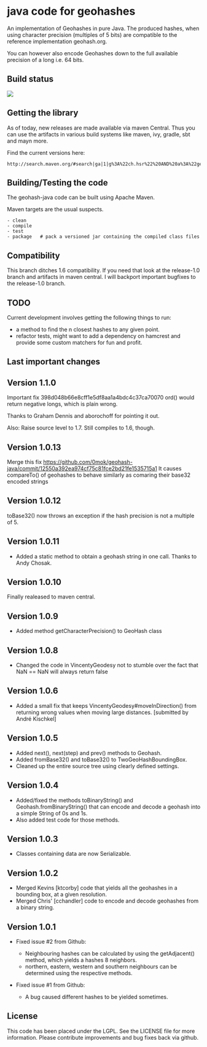 java code for geohashes
=======================

An implementation of Geohashes in pure Java.
The produced hashes, when using character precision (multiples of 5 bits) are compatible
to the reference implementation geohash.org.

You can however also encode Geohashes down to the full available precision of a long i.e. 64 bits.

Build status
------------

<a href="https://travis-ci.org/kungfoo/geohash-java"><img src="https://travis-ci.org/kungfoo/geohash-java.svg?branch=master"/></a>


Getting the library
-------------------

As of today, new releases are made available via maven Central.
Thus you can use the artifacts in various build systems like maven, ivy, gradle, sbt and mayn more.

Find the current versions here:

    http://search.maven.org/#search|ga|1|g%3A%22ch.hsr%22%20AND%20a%3A%22geohash%22


Building/Testing the code
-------------------------

The geohash-java code can be built using Apache Maven.

Maven targets are the usual suspects.

	- clean    
    - compile
    - test
    - package   # pack a versioned jar containing the compiled class files

Compatibility
-------------------------
This branch ditches 1.6 compatibility. If you need that look at the release-1.0 branch
and artifacts in maven central. I will backport important bugfixes to the release-1.0 branch.

TODO
----

Current development involves getting the following things to run:

-	a method to find the n closest hashes to any given point.
-	refactor tests, might want to add a dependency on hamcrest
    and provide some custom matchers for fun and profit.


Last important changes
----------------------

Version 1.1.0
-----------------------

Important fix 398d048b66e8cff1e5df8aa1a4bdc4c37ca70070
ord() would return negative longs, which is plain wrong.

Thanks to Graham Dennis and aborochoff for pointing it out.

Also: Raise source level to 1.7.
Still compiles to 1.6, though.

Version 1.0.13
-----------------------

Merge this fix https://github.com/0mok/geohash-java/commit/12550a392ea974cf75c81fce2bd21fe1535715a1
It causes compareTo() of geohashes to behave similarly as comaring their base32 encoded strings

Version 1.0.12
-----------------------

toBase32() now throws an exception if the hash precision is not a multiple of 5.

Version 1.0.11
-----------------------

-   Added a static method to obtain a geohash string in one call.
    Thanks to Andy Chosak.

Version 1.0.10
--------------

Finally realeased to maven central.

Version 1.0.9
-------------

-   Added method getCharacterPrecision() to GeoHash class

Version 1.0.8
-------------

-   Changed the code in VincentyGeodesy not to stumble over the fact that NaN == NaN will always return false

Version 1.0.6
-------------

-	Added a small fix that keeps VincentyGeodesy#moveInDirection() from returning wrong values when moving large distances. [submitted by André Kischkel]

Version 1.0.5
-------------

-   Added next(), next(step) and prev() methods to Geohash.
-   Added fromBase32() and toBase32() to TwoGeoHashBoundingBox.
-   Cleaned up the entire source tree using clearly defined settings.

Version 1.0.4
-------------

-   Added/fixed the methods toBinaryString() and Geohash.fromBinaryString() that can encode and decode a geohash into a simple String of 0s and 1s.
-   Also added test code for those methods.

Version 1.0.3
-------------

-   Classes containing data are now Serializable.

Version 1.0.2
-------------

-   Merged Kevins [ktcorby] code that yields all the geohashes in a bounding box, at a given resolution.
-   Merged Chris' [cchandler] code to encode and decode geohashes from a binary string.

Version 1.0.1
-------------

-   Fixed issue #2 from Github:
	- Neighbouring hashes can be calculated by using the getAdjacent() method, which yields a hashes 8 neighbors.
	- northern, eastern, western and southern neighbours can be determined using the respective methods.

-   Fixed issue #1 from Github:
	- A bug caused different hashes to be yielded sometimes.

	
License
-------

This code has been placed under the LGPL. See the LICENSE file for more information.
Please contribute improvements and bug fixes back via github.
